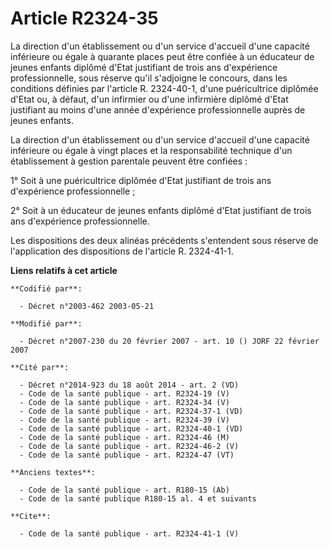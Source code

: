 # Article R2324-35

La direction d'un établissement ou d'un service d'accueil d'une capacité inférieure ou égale à quarante places peut être
confiée à un éducateur de jeunes enfants diplômé d'Etat justifiant de trois ans d'expérience professionnelle, sous réserve
qu'il s'adjoigne le concours, dans les conditions définies par l'article R. 2324-40-1, d'une puéricultrice diplômée d'Etat
ou, à défaut, d'un infirmier ou d'une infirmière diplômé d'Etat justifiant au moins d'une année d'expérience professionnelle
auprès de jeunes enfants.

La direction d'un établissement ou d'un service d'accueil d'une capacité inférieure ou égale à vingt places et la
responsabilité technique d'un établissement à gestion parentale peuvent être confiées :

1° Soit à une puéricultrice diplômée d'Etat justifiant de trois ans d'expérience professionnelle ;

2° Soit à un éducateur de jeunes enfants diplômé d'Etat justifiant de trois ans d'expérience professionnelle.

Les dispositions des deux alinéas précédents s'entendent sous réserve de l'application des dispositions de l'article R.
2324-41-1.

**Liens relatifs à cet article**

	**Codifié par**:

	  - Décret n°2003-462 2003-05-21

	**Modifié par**:

	  - Décret n°2007-230 du 20 février 2007 - art. 10 () JORF 22 février 2007

	**Cité par**:

	  - Décret n°2014-923 du 18 août 2014 - art. 2 (VD)
	  - Code de la santé publique - art. R2324-19 (V)
	  - Code de la santé publique - art. R2324-34 (V)
	  - Code de la santé publique - art. R2324-37-1 (VD)
	  - Code de la santé publique - art. R2324-39 (V)
	  - Code de la santé publique - art. R2324-40-1 (VD)
	  - Code de la santé publique - art. R2324-46 (M)
	  - Code de la santé publique - art. R2324-46-2 (V)
	  - Code de la santé publique - art. R2324-47 (VT)

	**Anciens textes**:

	  - Code de la santé publique - art. R180-15 (Ab)
	  - Code de la santé publique R180-15 al. 4 et suivants

	**Cite**:

	  - Code de la santé publique - art. R2324-41-1 (V)
